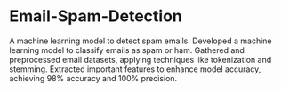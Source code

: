 # Email-Spam-Detection
A machine learning model to detect spam emails.
Developed a machine learning model to classify emails as spam or ham.
Gathered and preprocessed email datasets, applying techniques like tokenization and stemming.
Extracted important features to enhance model accuracy, achieving 98% accuracy and 100% precision.
